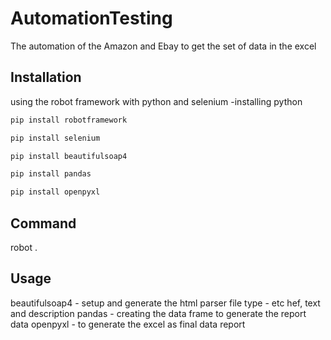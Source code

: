# AutomationTesting
The automation of the Amazon and Ebay to get the set of data in the excel 

## Installation
using the robot framework with python and selenium 
-installing python
```bash
pip install robotframework
```
```bash
pip install selenium 
```
```bash
pip install beautifulsoap4
```
```bash
pip install pandas
```
```bash
pip install openpyxl
```


## Command
robot .

## Usage
beautifulsoap4 - setup and generate the html parser file type - etc hef, text and description 
pandas - creating the data frame to generate the report data
openpyxl - to generate the excel as final data report 

